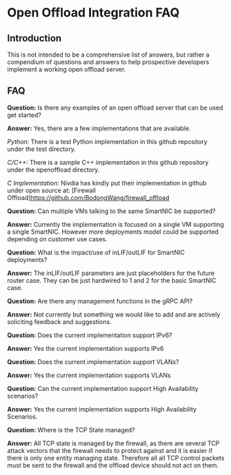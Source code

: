 # Open Offload Integration FAQ

## Introduction
This is not intended to be a comprehensive list of answers, but rather a compendium of questions and answers to help prospective developers implement a working open offload server.

## FAQ

**Question:** Is there any examples of an open offload server that can be used get started?

**Answer:** Yes, there are a few implementations that are available.

*Python:* There is a test Python implementation in this github repository under the test directory.

*C/C++:* There is a sample C++ implementation in this github repository under the openoffload directory.

*C Implementation:* Nivdia has kindly put their implementation in github under open source at: [Firewall Offload]https://github.com/BodongWang/firewall_offload

**Question:** Can multiple VMs talking to the same SmartNIC be supported?

**Answer:** Currently the implementation is focused on a single VM supporting a single SmartNIC. However more deployments model could be supported depending on customer use cases.

**Question:** What is the impact/use of inLIF/outLIF for SmartNIC deployments?

**Answer:** The inLIF/outLIF parameters are just placeholders for the future router case. They can be just hardwired to 1 and 2 for the basic SmartNIC case.

**Question:** Are there any management functions in the gRPC API?

**Answer:** Not currently but something we would like to add and are actively soliciting feedback and suggestions.

**Question:** Does the current implementation support IPv6?

**Answer:** Yes the current implementation supports IPv6

**Question:** Does the current implementation support VLANs?

**Answer:** Yes the current implementation supports VLANs

**Question:** Can the current implementation support High Availability scenarios?

**Answer:** Yes the current implementation supports High Availability Scenarios.

**Question:** Where is the TCP State managed?

**Answer:** All TCP state is managed by the firewall, as there are several TCP attack vectors that the firewall needs to protect against and it is easier if there is only one entity managing state. Therefore all all TCP control packets must be sent to the firewall and the offload device should not act on them.